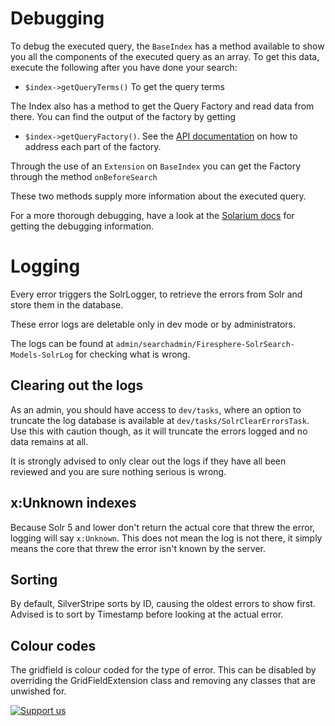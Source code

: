 # Debugging

To debug the executed query, the `BaseIndex` has a method available to show you all the components of the executed query 
as an array. To get this data, execute the following after you have done your search:
- `$index->getQueryTerms()` To get the query terms

The Index also has a method to get the Query Factory and read data from there.
You can find the output of the factory by getting
- `$index->getQueryFactory()`. See the [API documentation](https://firesphere.github.io/solr-api/classes/Firesphere.SolrSearch.Factories.QueryComponentFactory.html) on how to address each part of the factory.

Through the use of an `Extension` on `BaseIndex` you can get the Factory through the method `onBeforeSearch`

These two methods supply more information about the executed query.

For a more thorough debugging, have a look at the [Solarium docs](https://solarium.readthedocs.io/en/stable/queries/select-query/building-a-select-query/components/debug-component/) for getting the debugging information.

# Logging

Every error triggers the SolrLogger, to retrieve the errors from Solr and store them in the database.

These error logs are deletable only in dev mode or by administrators.

The logs can be found at `admin/searchadmin/Firesphere-SolrSearch-Models-SolrLog` for checking what is wrong.

## Clearing out the logs

As an admin, you should have access to `dev/tasks`, where an option to truncate the log database is available at
`dev/tasks/SolrClearErrorsTask`. Use this with caution though, as it will truncate the errors logged and no data remains
at all.

It is strongly advised to only clear out the logs if they have all been reviewed and you are sure nothing serious is wrong.

## x:Unknown indexes

Because Solr 5 and lower don't return the actual core that threw the error, logging will say `x:Unknown`. This does not mean
the log is not there, it simply means the core that threw the error isn't known by the server.

## Sorting

By default, SilverStripe sorts by ID, causing the oldest errors to show first. Advised is to sort by Timestamp before looking at the actual error.

## Colour codes

The gridfield is colour coded for the type of error. This can be disabled by overriding the GridFieldExtension class and removing
any classes that are unwished for.


[![Support us](https://enjoy.gitstore.app/repositories/badge-Firesphere/silverstripe-solr-search.svg)](https://enjoy.gitstore.app/repositories/badge-Firesphere/silverstripe-solr-search.svg)
